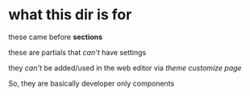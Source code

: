 # what this dir is for

these came before **sections**

these are partials that *can't* have settings

they *can't* be added/used in the web editor via *theme customize page*

So, they are basically developer only components
